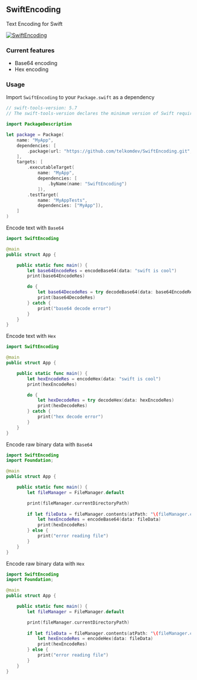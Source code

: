 ## SwiftEncoding

Text Encoding for Swift

[![SwiftEncoding](https://github.com/telkomdev/SwiftEncoding/actions/workflows/ci.yml/badge.svg)](https://github.com/telkomdev/SwiftEncoding/actions/workflows/ci.yml)


### Current features
- Base64 encoding
- Hex encoding

### Usage

Import `SwiftEncoding` to your `Package.swift` as a dependency

```swift
// swift-tools-version: 5.7
// The swift-tools-version declares the minimum version of Swift required to build this package.

import PackageDescription

let package = Package(
    name: "MyApp",
    dependencies: [
        .package(url: "https://github.com/telkomdev/SwiftEncoding.git", from: "1.0.0"),
    ],
    targets: [
        .executableTarget(
            name: "MyApp",
            dependencies: [
                .byName(name: "SwiftEncoding")
            ]),
        .testTarget(
            name: "MyAppTests",
            dependencies: ["MyApp"]),
    ]
)
```

Encode text with `Base64`
```swift
import SwiftEncoding

@main
public struct App {

    public static func main() {
        let base64EncodeRes = encodeBase64(data: "swift is cool")
        print(base64EncodeRes)

        do {
            let base64DecodeRes = try decodeBase64(data: base64EncodeRes)
            print(base64DecodeRes)
        } catch {
            print("base64 decode error")
        }
    }
}
```

Encode text with `Hex`
```swift
import SwiftEncoding

@main
public struct App {

    public static func main() {
        let hexEncodeRes = encodeHex(data: "swift is cool")
        print(hexEncodeRes)

        do {
            let hexDecodeRes = try decodeHex(data: hexEncodeRes)
            print(hexDecodeRes)
        } catch {
            print("hex decode error")
        }
    }
}
```

Encode raw binary data with `Base64`
```swift
import SwiftEncoding
import Foundation;

@main
public struct App {

    public static func main() {
        let fileManager = FileManager.default

        print(fileManager.currentDirectoryPath)
        
        if let fileData = fileManager.contents(atPath: "\(fileManager.currentDirectoryPath)/../burger.png") {
            let hexEncodeRes = encodeBase64(data: fileData)
            print(hexEncodeRes)
        } else {
            print("error reading file")
        }
    }
}
```

Encode raw binary data with `Hex`
```swift
import SwiftEncoding
import Foundation;

@main
public struct App {

    public static func main() {
        let fileManager = FileManager.default

        print(fileManager.currentDirectoryPath)
        
        if let fileData = fileManager.contents(atPath: "\(fileManager.currentDirectoryPath)/../burger.png") {
            let hexEncodeRes = encodeHex(data: fileData)
            print(hexEncodeRes)
        } else {
            print("error reading file")
        }
    }
}
```